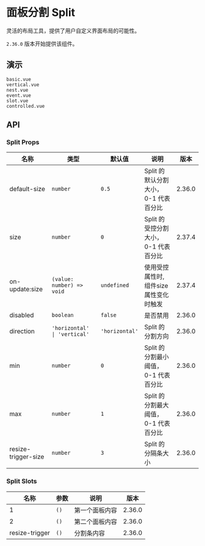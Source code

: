 # 面板分割 Split

灵活的布局工具，提供了用户自定义界面布局的可能性。

`2.36.0` 版本开始提供该组件。

## 演示

```demo
basic.vue
vertical.vue
nest.vue
event.vue
slot.vue
controlled.vue
```

## API

### Split Props

| 名称 | 类型 | 默认值 | 说明 | 版本 |
| --- | --- | --- | --- | --- |
| default-size | `number` | `0.5` | Split 的默认分割大小，0-1 代表百分比 | 2.36.0 |
| size | `number` | `0` | Split 的受控分割大小，0-1 代表百分比 | 2.37.4 |
| on-update:size | `(value: number) => void` | `undefined` | 使用受控属性时, 组件size属性变化时触发 | 2.37.4 |
| disabled | `boolean` | `false` | 是否禁用 | 2.36.0 |
| direction | `'horizontal' \| 'vertical'` | `'horizontal'` | Split 的分割方向 | 2.36.0 |
| min | `number` | `0` | Split 的分割最小阈值，0-1 代表百分比 | 2.36.0 |
| max | `number` | `1` | Split 的分割最大阈值，0-1 代表百分比 | 2.36.0 |
| resize-trigger-size | `number` | `3` | Split 的分隔条大小 | 2.36.0 |

### Split Slots

| 名称           | 参数 | 说明           | 版本   |
| -------------- | ---- | -------------- | ------ |
| 1              | `()` | 第一个面板内容 | 2.36.0 |
| 2              | `()` | 第二个面板内容 | 2.36.0 |
| resize-trigger | `()` | 分割条内容     | 2.36.0 |
